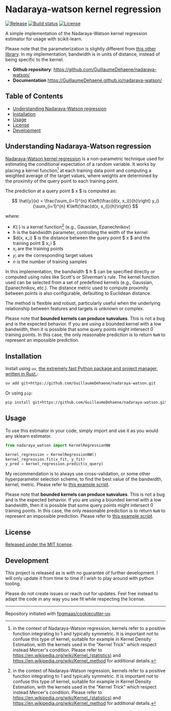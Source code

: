 # Nadaraya-watson kernel regression

[![Release](https://img.shields.io/github/v/release/GuillaumeDehaene/nadaraya-watson)](https://img.shields.io/github/v/release/GuillaumeDehaene/nadaraya-watson)
[![Build status](https://img.shields.io/github/actions/workflow/status/GuillaumeDehaene/nadaraya-watson/main.yml?branch=main)](https://github.com/GuillaumeDehaene/nadaraya-watson/actions/workflows/main.yml?query=branch%3Amain)
[![License](https://img.shields.io/github/license/GuillaumeDehaene/nadaraya-watson)](https://img.shields.io/github/license/GuillaumeDehaene/nadaraya-watson)

A simple implementation of the Nadaraya-Watson kernel regression estimator for usage with scikit-learn.

Please note that the parameterization is slightly different from [this other library](https://github.com/jmetzen/kernel_regression). In my implementation, bandwidth is in units of distance, instead of being specific to the kernel.


- **Github repository**: <https://github.com/GuillaumeDehaene/nadaraya-watson/>
- **Documentation** <https://GuillaumeDehaene.github.io/nadaraya-watson/>

## Table of Contents

- [Understanding Nadaraya-Watson regression](#understanding-nadaraya-watson-regression)
- [Installation](#installation)
- [Usage](#usage)
- [License](#license)
- [Development](#development)

## Understanding Nadaraya-Watson regression

[Nadaraya-Watson kernel regression](https://en.wikipedia.org/wiki/Kernel_regression) is a non-parametric technique used for estimating the conditional expectation of a random variable. It works by placing a kernel function[^1] at each training data point and computing a weighted average of the target values, where weights are determined by the proximity of the query point to each training point.

The prediction at a query point $ x $ is computed as:

$$
\hat{y}(x) = \frac{\sum_{i=1}^{n} K\left(\frac{d(x, x_i)}{h}\right) y_i}{\sum_{i=1}^{n} K\left(\frac{d(x, x_i)}{h}\right)}
$$

where:
- $K(\cdot)$ is a kernel function[^1] (e.g., Gaussian, Epanechnikov)
- $h$ is the bandwidth parameter, controlling the width of the kernel
- $d(x, x_i) $ is the distance between the query point $ x $ and the training point $ x_i $
- $x_i$ are the training points
- $y_i$ are the corresponding target values
- $n$ is the number of training samples

In this implementation, the bandwidth $ h $ can be specified directly or computed using rules like Scott's or Silverman's rule. The kernel function used can be selected from a set of predefined kernels (e.g., Gaussian, Epanechnikov, etc.). The distance metric used to compute proximity between points is also configurable, defaulting to Euclidean distance.

The method is flexible and robust, particularly useful when the underlying relationship between features and targets is unknown or complex.

Please note that **bounded kernels can produce `NaN`values**.
This is not a bug and is the expected behavior.
If you are using a bounded kernel with a low bandwidth, then it is possible that some query points might intersect
0 training points.
In this case, the only reasonable prediction is to return `NaN` to represent an impossible prediction.


[^1]: in the context of Nadaraya-Watson regression, kernels refer to a positive function integrating to 1 and typically symmetric. It is important not to confuse this type of kernel, suitable for example in Kernel Density Estimation, with the kernels used in the "Kernel Trick" which respect instead Mercer's condition.
Please refer to https://en.wikipedia.org/wiki/Kernel_(statistics) and https://en.wikipedia.org/wiki/Kernel_method for additional details.

## Installation

Install using `uv`, [the extremely fast Python package and project manager, written in Rust.](https://docs.astral.sh/uv/):

```bash
uv add git+https://github.com/GuillaumeDehaene/nadaraya-watson.git
```

Or using `pip`:

```bash
pip install git+https://github.com/GuillaumeDehaene/nadaraya-watson.git
```

## Usage

To use this estimator in your code, simply import and use it as you would any sklearn estimator.

```python
from nadaraya_watson import KernelRegressionNW

kernel_regression = KernelRegressionNW()
kernel_regression.fit(x_fit, y_fit)
y_pred = kernel_regression.predict(x_query)
```

My recommendation is to always use cross-validation, or some other hyperparameter selection scheme,
to find the best value of the bandwidth, kernel, metric.
Please refer to [this example script](scripts/usage.py).

Please note that **bounded kernels can produce `NaN`values**.
This is not a bug and is the expected behavior.
If you are using a bounded kernel with a low bandwidth, then it is possible that some query points might intersect
0 training points.
In this case, the only reasonable prediction is to return `NaN` to represent an impossible prediction.
Please refer to [this example script](scripts/bounded_kernel_can_produce_nan.py).


## License

[Released under the MIT license](LICENSE).


## Development

This project is released as is with no guarantee of further development.
I will only update it from time to time if I wish to play around with python tooling.

Please do not create issues or reach out for updates.
Feel free instead to adapt the code in any way you see fit while respecting the license.


---

Repository initiated with [fpgmaas/cookiecutter-uv](https://github.com/fpgmaas/cookiecutter-uv).
